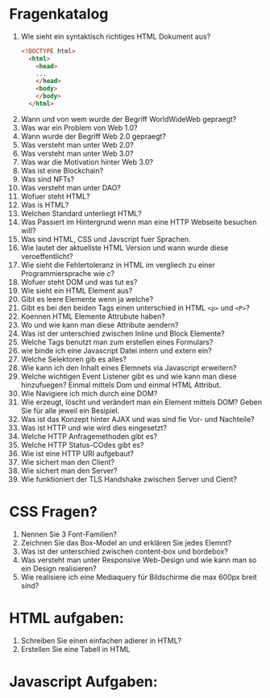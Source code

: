 # Fragenkatalog
1. Wie sieht ein syntaktisch richtiges HTML Dokument aus?
   ```html
   <!DOCTYPE html>
     <html>
       <head>
       ...
       </head>
       <body>
       </body>
     </html>
   ```
3. Wann und von wem wurde der Begriff WorldWideWeb gepraegt?
5. Was war ein Problem von Web 1.0?
6. Wann wurde der Begriff Web 2.0 gepraegt?
7. Was versteht man unter Web 2.0?
8. Was versteht man unter Web 3.0?
9. Was war die Motivation hinter Web 3.0?
10. Was ist eine Blockchain?
11. Was sind NFTs?
12. Was versteht man unter DAO?
13. Wofuer steht HTML?
14. Was is HTML?
15. Welchen Standard unterliegt HTML?
16. Was Passiert im Hintergrund wenn man eine HTTP Webseite besuchen will?
17. Was sind HTML, CSS und Javscript fuer Sprachen.
18. Wie lautet der aktuellste HTML Version und wann wurde diese veroeffentlicht?
19. Wie sieht die Fehlertoleranz in HTML im vergliech zu einer Programmiersprache wie c?
20. Wofuer steht DOM und was tut es?
21. Wie sieht ein HTML Element aus?
22. Gibt es leere Elemente wenn ja welche?
23. Gibt es bei den beiden Tags einen unterschied in HTML `<p>` und `<P>`?
24. Koennen HTML Elemente Attrubute haben?
25. Wo und wie kann man diese Attribute aendern?
26. Was ist der unterschied zwischen Inline und Block Elemente?
27. Welche Tags benutzt man zum erstellen eines Formulars?
28. wie binde ich eine Javascript Datei intern und extern ein?
29. Welche Selektoren gib es alles?
30. Wie kann ich den Inhalt eines Elemnets via Javascript erweitern?
31. Welche wichtigen Event Listener gibt es und wie kann man diese hinzufuegen? Einmal mittels Dom und einmal HTML Attribut.
32. Wie Navigiere ich mich durch eine DOM?
33. Wie erzeugt, löscht und verändert man ein Element mittels DOM? Geben Sie für alle jeweil ein Besipiel.
34. Was ist das Konzept hinter AJAX und was sind fie Vor- und Nachteile?
35. Was ist HTTP und wie wird dies eingesetzt?
36. Welche HTTP Anfragemethoden gibt es?
37. Welche HTTP Status-COdes gibt es?
38. Wie ist eine HTTP URI aufgebaut?
39. Wie sichert man den Client?
40. Wie sichert man den Server?
41. Wie funktioniert der TLS Handshake zwischen Server und Cient?
# CSS Fragen?
1. Nennen Sie 3 Font-Familien?
2. Zeichnen Sie das Box-Model an und erklären Sie jedes Elemnt?
3. Was ist der unterschied zwischen content-box und bordebox?
4. Was versteht man unter Responsive Web-Design und wie kann man so ein Design realisieren?
5. Wie realisiere ich eine Mediaquery für Bildschirme die max 600px breit sind?
# HTML aufgaben:
1. Schreiben Sie einen einfachen adierer in HTML?
2. Erstellen Sie eine Tabell in HTML
# Javascript Aufgaben:


